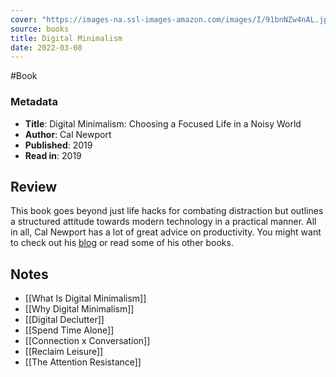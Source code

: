 ```yaml
---
cover: "https://images-na.ssl-images-amazon.com/images/I/91bnNZw4nAL.jpg"
source: books
title: Digital Minimalism
date: 2022-03-08
---
```


#Book

### Metadata
- **Title**: Digital Minimalism: Choosing a Focused Life in a Noisy World
- **Author**: Cal Newport
- **Published**: 2019
- **Read in**: 2019

## Review
 
This book goes beyond just life hacks for combating distraction but outlines a structured attitude towards modern technology in a practical manner. All in all, Cal Newport has a lot of great advice on productivity. You might want to check out his [blog](https://www.calnewport.com/blog/) or read some of his other books.

## Notes

- [[What Is Digital Minimalism]]
- [[Why Digital Minimalism]]
- [[Digital Declutter]]
- [[Spend Time Alone]]
- [[Connection x Conversation]]
- [[Reclaim Leisure]]
- [[The Attention Resistance]]